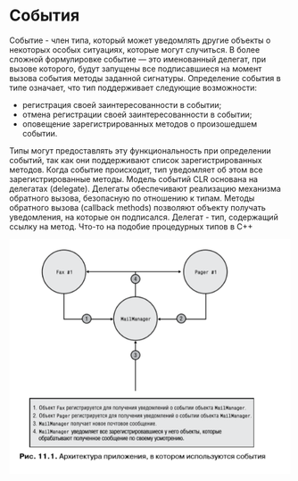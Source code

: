 # События

Событие - член типа, который может уведомлять другие объекты о некоторых особых ситуациях, которые могут случиться. В более сложной формулировке событие — это именованный делегат, при вызове которого, будут запущены все подписавшиеся на момент вызова события методы заданной сигнатуры. Определение события в типе означает, что тип поддерживает следующие возможности:

* регистрация своей заинтересованности в событии;
* отмена регистрации своей заинтересованности в событии;
* оповещение зарегистрированных методов о произошедшем событии.

Типы могут предоставлять эту функциональность при определении событий, так как они поддерживают список зарегистрированных методов. Когда событие происходит, тип уведомляет об этом все зарегистрированные методы. Модель событий CLR основана на делегатах \(delegate\). Делегаты обеспечивают реализацию механизма обратного вызова, безопасную по отношению к типам. Методы обратного вызова \(callback methods\) позволяют объекту получать уведомления, на которые он подписался. Делегат - тип, содержащий ссылку на метод. Что-то на подобие процедурных типов в C++

![](/assets/events.png)



